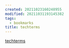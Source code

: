 ```yaml
---
created: 20211023160248955
modified: 20211031193145382
tags:
  - bookmarks
title: techterms
---
```


[techterms](https://techterms.com/)